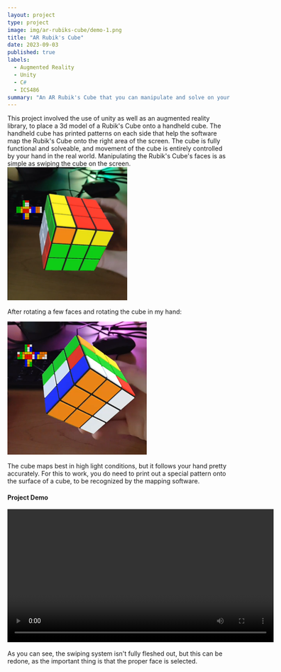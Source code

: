 ```yaml
---
layout: project
type: project
image: img/ar-rubiks-cube/demo-1.png
title: "AR Rubik's Cube"
date: 2023-09-03
published: true
labels:
  - Augmented Reality
  - Unity
  - C#
  - ICS486
summary: "An AR Rubik's Cube that you can manipulate and solve on your phone."
---
```

<div>
This project involved the use of unity as well as an augmented reality library, to place a 3d model of a Rubik's Cube onto a handheld cube. The handheld cube has printed patterns on each side that help the software map the Rubik's Cube onto the right area of the screen. The cube is fully functional and solveable, and movement of the cube is entirely controlled by your hand in the real world. Manipulating the Rubik's Cube's faces is as simple as swiping the cube on the screen.
</div>
<img height="300px" src="../img/ar-rubiks-cube/demo-1.png">


After rotating a few faces and rotating the cube in my hand:


<img height="300px" src="../img/ar-rubiks-cube/demo-2.png">


The cube maps best in high light conditions, but it follows your hand pretty accurately. For this to work, you do need to print out a special pattern onto the surface of a cube, to be recognized by the mapping software.

#### Project Demo


<video height="300px" src="../img/ar-rubiks-cube/demo-video-1.mp4" controls></video>

As you can see, the swiping system isn't fully fleshed out, but this can be redone, as the important thing is that the proper face is selected.
